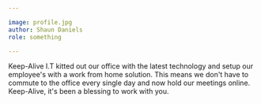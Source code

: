 ```yaml
---

image: profile.jpg
author: Shaun Daniels
role: something

---
```


Keep-Alive I.T kitted out our office with the latest technology and setup our employee's with a work from home solution. This means we don't have to commute to the office every single day and now hold our meetings online. Keep-Alive, it's been a blessing to work with you.